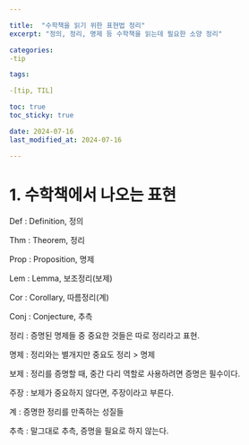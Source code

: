 ```yaml
---

title:  "수학책을 읽기 위한 표현법 정리"
excerpt: "정의, 정리, 명제 등 수학책을 읽는데 필요한 소양 정리"

categories:
-tip

tags:

-[tip, TIL]

toc: true
toc_sticky: true

date: 2024-07-16
last_modified_at: 2024-07-16

---
```


# 1. 수학책에서 나오는 표현

Def : Definition, 정의

Thm : Theorem, 정리

Prop : Proposition, 명제

Lem : Lemma, 보조정리(보제)

Cor : Corollary, 따름정리(계)

Conj : Conjecture, 추측



정리 : 증명된 명제들 중 중요한 것들은 따로 정리라고 표현.

명제 : 정리와는 별개지만 중요도 정리 > 명제

보제 : 정리를 증명할 때, 중간 다리 역할로 사용하려면 증명은 필수이다.

주장 : 보제가 중요하지 않다면, 주장이라고 부른다.

계 : 증명한 정리를 만족하는 성질들

추측 : 말그대로 추측, 증명을 필요로 하지 않는다.

